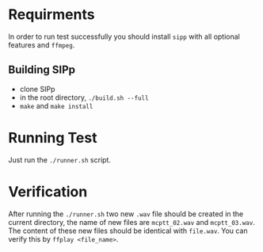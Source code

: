 # Requirments
In order to run test successfully you should install `sipp` with all optional 
features and `ffmpeg`.

## Building SIPp
- clone SIPp
- in the root directory, `./build.sh --full`
- `make` and `make install`

# Running Test
Just run the `./runner.sh` script.

# Verification
After running the `./runner.sh` two new `.wav` file should be created in the
current directory, the name of new files are `mcptt_02.wav` and `mcptt_03.wav`.
The content of these new files should be identical with `file.wav`. You can 
verify this by `ffplay <file_name>`.

